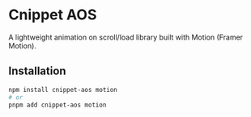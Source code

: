 # Cnippet AOS

A lightweight animation on scroll/load library built with Motion (Framer Motion).

## Installation

```bash
npm install cnippet-aos motion
# or
pnpm add cnippet-aos motion
```
